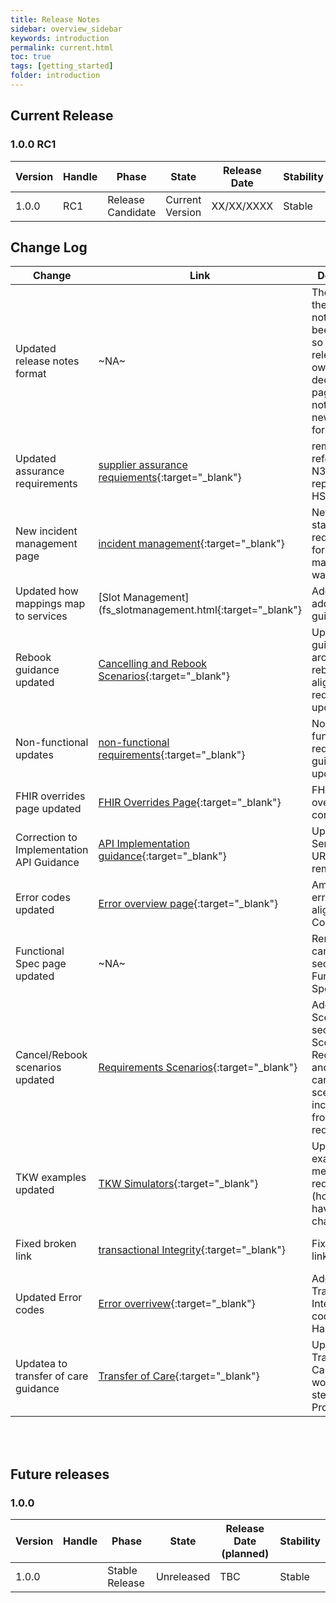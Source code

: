```yaml
---
title: Release Notes
sidebar: overview_sidebar
keywords: introduction
permalink: current.html
toc: true
tags: [getting_started]
folder: introduction
---
```


## Current Release

### 1.0.0 RC1

Version | Handle  | Phase | State           | Release Date | Stability
--------|---------|-------|-----------------|--------------|----------------
1.0.0  | RC1   | Release Candidate | Current Version | XX/XX/XXXX   | Stable

## Change Log

Change                       | Link              | Description                                                   | Impact           
-----------------------------|-------------------|---------------------------------------------------------------|------------------
Updated release notes format | ~NA~ |  The format of the release notes has been updated so each release has its own dedicated page and the notes are in a new table format | <mark style="background-color: LightGreen">non-breaking</mark>
Updated assurance requirements | [supplier assurance requiements](assurance_supplier.html){:target="_blank"} | removed reference to N3 and replaced with HSCN | <mark style="background-color: LightGreen">non-breaking</mark> 
New incident management page | [incident management](incident_management.html){:target="_blank"} | New page stateing some requirements for incident management was created | <mark style="background-color: LightGreen">non-breaking</mark>
Updated how mappings map to services | [Slot Management](fs_slotmanagement.html{:target="_blank"} | Added additional guidance | <mark style="background-color: LightGreen">non-breaking</mark>
Rebook guidance updated | [Cancelling and Rebook Scenarios](sr_scenarios_cr.html){:target="_blank"} | Updated guidance around rebook to align with requirement updates | <mark style="background-color: LightGreen">non-breaking</mark>
Non-functional updates | [non-functional requirements](non_functional_requirements.html){:target="_blank"} | Non functional requirements guidance updated | <mark style="background-color: LightGreen">non-breaking</mark>
FHIR overrides page updated | [FHIR Overrides Page](fs_fhir_overrides.html){:target="_blank"} | FHIR overrides for contact rank | <mark style="background-color: LightGreen">non-breaking</mark>
Correction to Implementation API Guidance | [API Implementation guidance](implementation_api#service-root-url){:target="_blank"} | Updated Service Root URL to remove ODS | <mark style="background-color: LightGreen">non-breaking</mark> <mark style="background-color: Yellow">correction</mark>
Error codes updated | [Error overview page](er_overview.html){:target="_blank"} | Amended error codes to align with GP Connect | <mark style="background-color: LightGreen">non-breaking</mark>
 Functional Spec page updated | ~NA~ | Remove cancellation section from Functional Spec | <mark style="background-color: LightGreen">non-breaking</mark>
Cancel/Rebook scenarios updated | [Requirements Scenarios](sr_scenarios_cr.html){:target="_blank"} | Add Scenarios section to Scope & Requirements and added cancel/rebook scenarios, including links from requirements | <mark style="background-color: LightGreen">non-breaking</mark>
TKW examples updated | [TKW Simulators](sims_install.html#appendix2--docker-compose-file-for-consumer-simulator-windows){:target="_blank"} | Updated TKW examples to meet 0.5 requirements (host paths have changes) | <mark style="background-color: LightGreen">non-breaking</mark>
Fixed broken link | [transactional Integrity](fs_xti.html){:target="_blank"} | Fixed broken link to spec | <mark style="background-color: LightGreen">non-breaking</mark> <mark style="background-color: Yellow">correction</mark>
Updated Error codes |[Error overrivew](er_overview.html){:target="_blank"} | Added Transactional Integrity error codes to Error Handling | <mark style="background-color: LightGreen">non-breaking</mark>
Updatea to transfer of care guidance | [Transfer of Care](fs_xfercare.html){:target="_blank"} | Updated Transfer of Care workflow steps for Provider | <mark style="background-color: LightGreen">non-breaking</mark>

<br>
<br>

## Future releases

### 1.0.0

Version | Handle  | Phase | State           | Release Date (planned) | Stability
--------|---------|-------|-----------------|--------------|----------------
1.0.0   |  | Stable Release | Unreleased | TBC   | Stable

